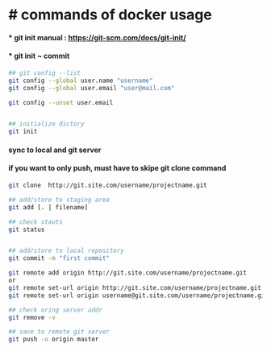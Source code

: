 # &#35; commands of docker usage

#### &#42; git init manual : <https://git-scm.com/docs/git-init/>
#### &#42; git init ~ commit
```bash
## git config --list
git config --global user.name "username"
git config --global user.email "user@mail.com"

git config --unset user.email


## initialize dictory
git init
```

#### sync to local and git server
#### if you want to only push, must have to skipe git clone command
```bash
git clone  http://git.site.com/username/projectname.git

```


```bash
## add/store to staging area
git add [. | filename]

## check stauts
git status


## add/store to local repository
git commit -m "first commit"

git remote add origin http://git.site.com/username/projectname.git
or
git remote set-url origin http://git.site.com/username/projectname.git
git remote set-url origin username@git.site.com/username/projectname.git

## check oring server addr
git remove -v

## save to remote git server
git push -u origin master

```
